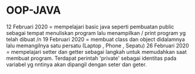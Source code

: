 # OOP-JAVA

12 Februari 2020 = mempelajari basic java seperti pembuatan public sebagai tempat menuliskan program lalu menampilkan / print program yg telah dibuat /n
19 Februari 2020 = membuat class dan object didalamnya lalu memangilnya satu persatu (Laptop , Phone , Sepatu)
26 Februari 2020 = mempelajari setter dan getter sebagai langkah untuk memudahkan saat membuat program. Terdapat perintah 'private' sebagai 
                   identitas pada variabel yg nntinya akan dipangil dengan seter dan geter.
                   
